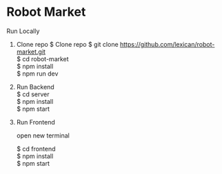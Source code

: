 # Robot Market

Run Locally

1. Clone repo
    $ Clone repo $ git clone https://github.com/lexican/robot-market.git <br>
    $ cd robot-market <br>
    $ npm install <br>
    $ npm run dev

2. Run Backend <br>
    $ cd server <br>
    $ npm install <br>
    $ npm start

3. Run Frontend <br>

    open new terminal <br>
    
    $ cd frontend <br>
    $ npm install<br>
    $ npm start
